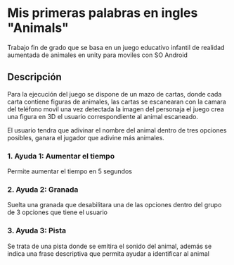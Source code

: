 # Mis primeras palabras en ingles "Animals"

Trabajo fin de grado que se basa en un juego educativo infantil de realidad aumentada de animales en unity para moviles con SO Android

## Descripción 
Para la ejecución del juego se dispone de un mazo de cartas, donde cada carta contiene figuras de animales, las cartas se escanearan con la camara del teléfono movil una vez detectada la imagen del personaja el juego crea una figura en 3D el usuario correspondiente al animal escaneado. 

El usuario tendra que adivinar el nombre del animal dentro de tres opciones posibles, ganara el jugador que adivine más animales.

### 1. Ayuda 1: Aumentar el tiempo
Permite aumentar el tiempo en 5 segundos 

### 2. Ayuda 2: Granada
Suelta una granada que desabilitara una de las opciones dentro del grupo de 3 opciones que tiene el usuario

### 3. Ayuda 3: Pista
Se trata de una pista donde se emitira el sonido del animal, además se indica una frase descriptiva que permita ayudar a identificar al animal
